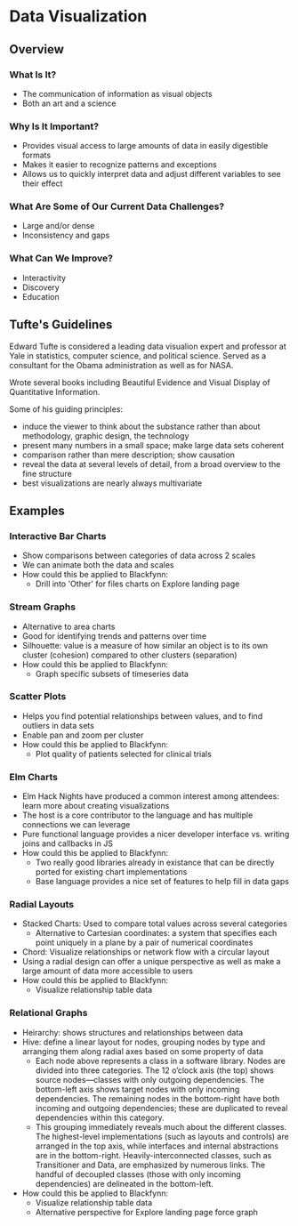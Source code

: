 # Data Visualization

## Overview

### What Is It?
* The communication of information as visual objects
* Both an art and a science

### Why Is It Important?
* Provides visual access to large amounts of data in easily digestible formats
* Makes it easier to recognize patterns and exceptions
* Allows us to quickly interpret data and adjust different variables to see their effect

### What Are Some of Our Current Data Challenges?
* Large and/or dense
* Inconsistency and gaps

### What Can We Improve?
* Interactivity
* Discovery
* Education

## Tufte's Guidelines
Edward Tufte is considered a leading data visualion expert and professor at Yale in statistics, computer science, and political science. Served as a consultant for the Obama administration as well as for NASA.

Wrote several books including Beautiful Evidence and Visual Display of Quantitative Information.

Some of his guiding principles:
* induce the viewer to think about the substance rather than about methodology, graphic design, the technology
* present many numbers in a small space; make large data sets coherent
* comparison rather than mere description; show causation
* reveal the data at several levels of detail, from a broad overview to the fine structure
* best visualizations are nearly always multivariate

## Examples

### Interactive Bar Charts
* Show comparisons between categories of data across 2 scales
* We can animate both the data and scales
* How could this be applied to Blackfynn: 
  * Drill into 'Other' for files charts on Explore landing page

### Stream Graphs
* Alternative to area charts
* Good for identifying trends and patterns over time
* Silhouette: value is a measure of how similar an object is to its own cluster (cohesion) compared to other clusters (separation)
* How could this be applied to Blackfynn:
  * Graph specific subsets of timeseries data

### Scatter Plots
* Helps you find potential relationships between values, and to find outliers in data sets
* Enable pan and zoom per cluster
* How could this be applied to Blackfynn:
  * Plot quality of patients selected for clinical trials
 
### Elm Charts
* Elm Hack Nights have produced a common interest among attendees: learn more about creating visualizations
* The host is a core contributor to the language and has multiple connections we can leverage
* Pure functional language provides a nicer developer interface vs. writing joins and callbacks in JS
* How could this be applied to Blackfynn:
  * Two really good libraries already in existance that can be directly ported for existing chart implementations
  * Base language provides a nice set of features to help fill in data gaps

### Radial Layouts
* Stacked Charts: Used to compare total values across several categories
  * Alternative to Cartesian coordinates: a system that specifies each point uniquely in a plane by a pair of numerical coordinates
* Chord: Visualize relationships or network flow with a circular layout
* Using a radial design can offer a unique perspective as well as make a large amount of data more accessible to users
* How could this be applied to Blackfynn: 
  * Visualize relationship table data

### Relational Graphs
* Heirarchy: shows structures and relationships between data
* Hive: define a linear layout for nodes, grouping nodes by type and arranging them along radial axes based on some property of data
  * Each node above represents a class in a software library. Nodes are divided into three categories. The 12 o’clock axis (the top) shows source nodes—classes with only   outgoing dependencies. The bottom-left axis shows target nodes with only incoming dependencies. The remaining nodes in the bottom-right have both incoming and outgoing dependencies; these are duplicated to reveal dependencies within this category.
  * This grouping immediately reveals much about the different classes. The highest-level implementations (such as layouts and controls) are arranged in the top axis, while interfaces and internal abstractions are in the bottom-right. Heavily-interconnected classes, such as Transitioner and Data, are emphasized by numerous links. The handful of decoupled classes (those with only incoming dependencies) are delineated in the bottom-left. 
* How could this be applied to Blackfynn: 
  * Visualize relationship table data
  * Alternative perspective for Explore landing page force graph

